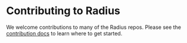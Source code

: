 # Contributing to Radius

We welcome contributions to many of the Radius repos. Please see the [contribution docs](https://docs.radapp.dev/contributing/) to learn where to get started.

